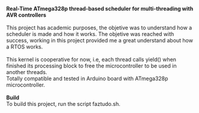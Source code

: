 <b> Real-Time ATmega328p thread-based scheduler for multi-threading with AVR controllers </b> <br />
<br />
This project has academic purposes, the objetive was to understand how a scheduler is made and how it works.
The objetive was reached with success, working in this project provided me a great understand about how a RTOS works.
<br />
<br />
This kernel is cooperative for now, i.e, each thread calls yield() when finished its processing block to 
free the microcontroller to be used in another threads. <br />
Totally compatible and tested in Arduino board with ATmega328p microcontroller. <br />
 <br />
 <b>Build</b>
 <br />
 To build this project, run the script faztudo.sh. <br />